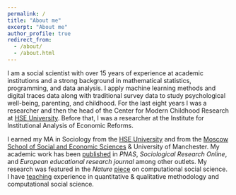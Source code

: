 ```yaml
---
permalink: /
title: "About me"
excerpt: "About me"
author_profile: true
redirect_from: 
  - /about/
  - /about.html
---
```


I am a social scientist with over 15 years of experience at academic institutions and a strong background in mathematical statistics, programming, and data analysis. I apply machine learning methods and digital traces data along with traditional survey data to study psychological well-being, parenting, and childhood. For the last eight years I was a researcher and then the head of the Center for Modern Childhood Research at 
[HSE University](https://hse.ru/en). Before that, I was a researcher at the Institute for Institutional Analysis of Economic Reforms.

I earned my MA in Sociology from the
[HSE University](https://hse.ru/en) and from the [Moscow School of Social and Economic Sciences](https://www.msses.ru/en/) & University of Manchester.
My academic work has been [published](publications) in
*PNAS*, *Sociological Research Online*, and
*European educational research journal* 
among other outlets. My research was featured in the *Nature* [piece](https://www.nature.com/articles/d41586-020-01747-1) on computational social science. I have [teaching](teaching) experience
in quantitative & qualitative methodology and computational social science.

